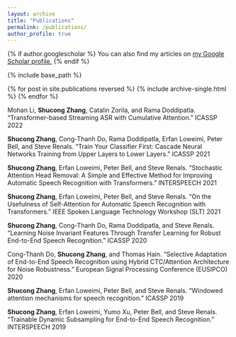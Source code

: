 ```yaml
---
layout: archive
title: "Publications"
permalink: /publications/
author_profile: true
---
```


{% if author.googlescholar %}
  You can also find my articles on <u><a href="{{author.googlescholar}}">my Google Scholar profile</a>.</u>
{% endif %}

{% include base_path %}

{% for post in site.publications reversed %}
  {% include archive-single.html %}
{% endfor %}


Mohan Li, **Shucong Zhang**, Catalin Zorila, and Rama Doddipatla. “Transformer-based Streaming ASR with Cumulative Attention.” ICASSP 2022
 
**Shucong Zhang**, Cong-Thanh Do, Rama Doddipatla, Erfan Loweimi, Peter Bell, and Steve Renals. “Train Your Classifier First: Cascade Neural Networks Training from Upper Layers to Lower Layers.” ICASSP 2021

**Shucong Zhang**, Erfan Loweimi, Peter Bell, and Steve Renals. “Stochastic Attention Head Removal: A Simple and Effective Method for Improving Automatic Speech Recognition with Transformers.” INTERSPEECH 2021
   
**Shucong Zhang**, Erfan Loweimi, Peter Bell, and Steve Renals. “On the Usefulness of Self-Attention for Automatic Speech Recognition with Transformers.” IEEE Spoken Language Technology Workshop (SLT) 2021
   
**Shucong Zhang**, Cong-Thanh Do, Rama Doddipatla, and Steve Renals. “Learning Noise Invariant Features Through Transfer Learning for Robust End-to-End Speech Recognition.” ICASSP 2020
   
Cong-Thanh Do, **Shucong Zhang**, and Thomas Hain. “Selective Adaptation of End-to-End Speech Recognition using Hybrid CTC/Attention Architecture for Noise Robustness.” European Signal Processing Conference (EUSIPCO) 2020

**Shucong Zhang**, Erfan Loweimi, Peter Bell, and Steve Renals. “Windowed attention mechanisms for speech recognition.” ICASSP 2019

**Shucong Zhang**, Erfan Loweimi, Yumo Xu, Peter Bell, and Steve Renals. “Trainable Dynamic Subsampling for End-to-End Speech Recognition.” INTERSPEECH 2019

